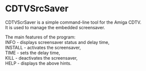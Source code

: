 # CDTVSrcSaver

CDTVScrSaver is a simple command-line tool for the Amiga CDTV.   
It is used to manage the embedded screensaver.
  
The main features of the program:  
INFO - displays screensaver status and delay time,  
INSTALL - activates the screensaver,  
TIME - sets the delay time,  
KILL - deactivates the screensaver,  
HELP - displays the above hints.  
